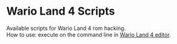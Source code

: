 # Wario Land 4 Scripts
Available scripts for Wario Land 4 rom hacking.  
How to use: execute on the command line in [Wario Land 4 editor](https://github.com/wario-land/WL4Editor).  
